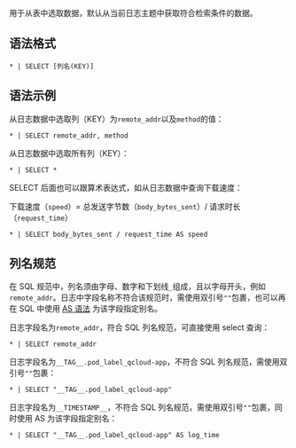 用于从表中选取数据，默认从当前日志主题中获取符合检索条件的数据。

## 语法格式

```plaintext
* | SELECT [列名(KEY)]
```

## 语法示例

从日志数据中选取列（KEY）为`remote_addr`以及`method`的值：

```plaintext
* | SELECT remote_addr, method 
```

从日志数据中选取所有列（KEY）：

```plaintext
* | SELECT *
```

SELECT 后面也可以跟算术表达式，如从日志数据中查询下载速度：

下载速度（`speed`）= 总发送字节数（`body_bytes_sent`）/ 请求时长（`request_time`）

```plaintext
* | SELECT body_bytes_sent / request_time AS speed
```

## 列名规范

在 SQL 规范中，列名须由字母、数字和下划线`_`组成，且以字母开头，例如`remote_addr`。日志中字段名称不符合该规范时，需使用双引号`""`包裹，也可以再在 SQL 中使用 [AS 语法](https://cloud.tencent.com/document/product/614/44069) 为该字段指定别名。

日志字段名为`remote_addr`，符合 SQL 列名规范，可直接使用 select 查询：

```
* | SELECT remote_addr
```

日志字段名为`__TAG__.pod_label_qcloud-app`，不符合 SQL 列名规范，需使用双引号`""`包裹：

```
* | SELECT "__TAG__.pod_label_qcloud-app"
```

日志字段名为`__TIMESTAMP__`，不符合 SQL 列名规范，需使用双引号`""`包裹，同时使用 AS 为该字段指定别名：

```
* | SELECT "__TAG__.pod_label_qcloud-app" AS log_time
```


